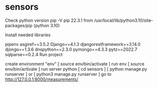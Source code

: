 # sensors
Check python version 
pip -V 
pip 22.3.1 from /usr/local/lib/python3.10/site-packages/pip (python 3.10)

Install needed libraries

pipenv
asgiref==3.5.2
Django==4.1.3
djangorestframework==3.14.0
djongo==1.3.6
dnspython==2.3.0
pymongo==4.3.3
pytz==2022.7
sqlparse==0.2.4
Run project

create environment "env" [ source env/bin/activate ]
run env [ source env/bin/activate ]
run server python [ cd sensors ] [ python manage.py runserver ] or [ python3 manage.py runserver ]
go to http://127.0.0.1:8000/measurements/
